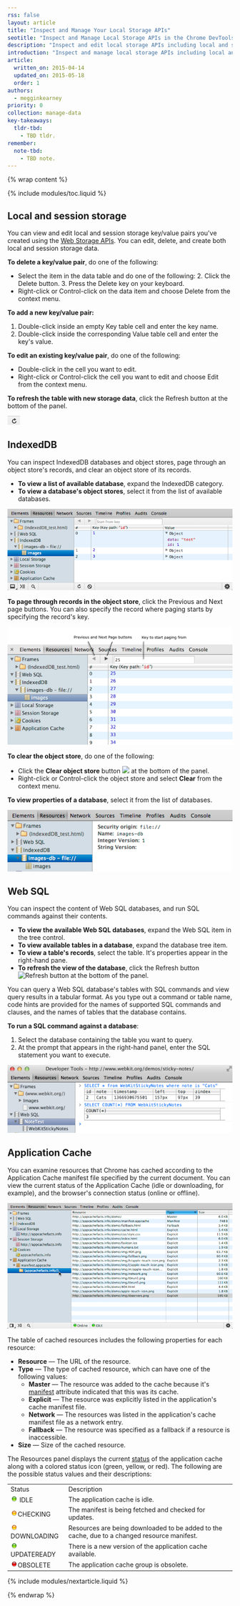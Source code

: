 ```yaml
---
rss: false
layout: article
title: "Inspect and Manage Your Local Storage APIs"
seotitle: "Inspect and Manage Local Storage APIs in the Chrome DevTools Resources Panel"
description: "Inspect and edit local storage APIs including local and session storage, IndexedDB and Web SQL databases, and the Application Cache in the Chrome DevTools Resources panel."
introduction: "Inspect and manage local storage APIs including local and session storage, IndexedDB and Web SQL databases, and the Application Cache in the Chrome DevTools Resources panel."
article:
  written_on: 2015-04-14
  updated_on: 2015-05-18
  order: 1
authors:
  - megginkearney
priority: 0
collection: manage-data
key-takeaways:
  tldr-tbd:
    - TBD tldr.
remember:
  note-tbd:
    - TBD note.
---
```

{% wrap content %}

{% include modules/toc.liquid %}

## Local and session storage

You can view and edit local and session storage key/value pairs you've created using the [Web Storage APIs](http://www.w3.org/TR/webstorage/). You can edit, delete, and create both local and session storage data.

**To delete a key/value pair**, do one of the following:

* Select the item in the data table and do one of the following:
    2. Click the Delete button.
    3. Press the Delete key on your keyboard.
* Right-click or Control-click on the data item and choose Delete from the context menu.

**To add a new key/value pair:**

1. Double-click inside an empty Key table cell and enter the key name.
2. Double-click inside the corresponding Value table cell and enter the key's value.

**To edit an existing key/value pair**, do one of the following:

* Double-click in the cell you want to edit.
* Right-click or Control-click the cell you want to edit and choose Edit from the context menu.

**To refresh the table with new storage data**, click the Refresh button at the bottom of the panel.

![Refresh](imgs/refresh.png)

## IndexedDB

You can inspect IndexedDB databases and object stores, page through an object store's records, and clear an object store of its records.

* **To view a list of available database**, expand the IndexedDB category.
* **To view a database's object stores**, select it from the list of available databases.

![IndexedDB](imgs/indexeddb.png) 

**To page through records in the object store**, click the Previous and Next page buttons. You can also specify the record where paging starts by specifying the record's key.

![Next-previous page](imgs/next-previous-page.png)

**To clear the object store**, do one of the following:

* Click the **Clear object store** button <img src="../images/clear.png" /> at the bottom of the panel.
* Right-click or Control-click the object store and select **Clear** from the context menu.

**To view properties of a database**, select it from the list of databases.

![Database properties](imgs/database-properties.png)

## Web SQL

You can inspect the content of Web SQL databases, and run SQL commands against 
their contents.

* **To view the available Web SQL databases**, expand the Web SQL item in the tree control.
* **To view available tables in a database**, expand the database tree item.
* **To view a table's records**, select the table. It's properties appear in the right-hand pane.
* **To refresh the view of the database**, click the Refresh button ![Refresh button](refresh.png) at the bottom of the panel. 

You can query a Web SQL database's tables with SQL commands and view 
query results in a tabular format. As you type out a command or table name, code hints are provided for the names of supported SQL commands and clauses, and the names of tables that the database contains.

**To run a SQL command against a database**:

1. Select the database containing the table you want to query.
2. At the prompt that appears in the right-hand panel, enter the SQL statement you want to execute.

![SQL](imgs/sql.png)

## Application Cache

You can examine resources that Chrome has cached according to the Application Cache manifest file specified by the current document. You can view the current status of the Application Cache (idle or downloading, for 
example), and the browser's connection status (online or offline).<br/>

![Application Cache](imgs/app-cache.png) 

The table of cached resources includes the following properties for each resource:

* **Resource** — The URL of the resource.
* **Type** — The type of cached resource, which can have one of the following 
  values:
    * **Master** — The resource was added to the cache because it's 
      [manifest](http://www.whatwg.org/specs/web-apps/current-work/multipage/semantics.html#attr-html-manifest) 
      attribute indicated that this was its cache.
    * **Explicit** — The resource was explicitly listed in the application's 
      cache manifest file.
    * **Network** — The resources was listed in the application's cache manifest 
      file as a network entry. 
    * **Fallback** — The resource was specified as a fallback if a resource is inaccessible.
* **Size** — Size of the cached resource.

The Resources panel displays the current [status](http://www.whatwg.org/specs/web-apps/current-work/#dom-appcache-status) 
of the application cache along with a colored status icon (green, yellow, or red). The following are the possible status values and their descriptions:

<!-- TODO: Fix formatting of cells -->
<table>
<tr>
<td>Status</td>
<td>Description</td>
</tr>
<tr>
<td><img src="imgs/green.png"/> IDLE </td>
<td>The application cache is idle.</td>
</tr>
<tr>
<td><img src="imgs/yellow.png"/>CHECKING </td>
<td>The manifest is being fetched and checked for updates.</td>
</tr>
<tr>
<td><img src="imgs/yellow.png"/>DOWNLOADING </td>
<td>Resources are being downloaded to be added to the cache, due to a changed resource manifest.</td>
</tr>
<tr>
<td><img src="imgs/green.png"/>UPDATEREADY </td>
<td>There is a new version of the application cache available. </td>
</tr>
<tr>
<td><img src="imgs/red.png"/>OBSOLETE </td>
<td>The application cache group is obsolete.</td>
</tr>
</table>

{% include modules/nextarticle.liquid %}

{% endwrap %}
